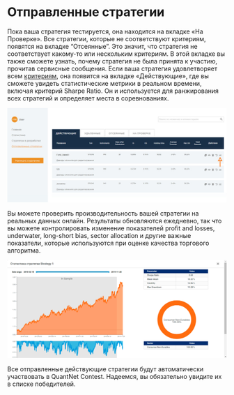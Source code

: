 # Отправленные стратегии

Пока ваша стратегия тестируется, она находится на вкладке «На Проверке».
Все стратегии, которые не соответствуют критериям, появятся на вкладке “Отсеянные”. 
Это значит, что стратегия не соответствует какому-то или нескольким критериям. 
В этой вкладке вы также сможете узнать, почему стратегия не была принята к участию, 
прочитав сервисные сообщения. 
Если ваша стратегия удовлетворяет всем [критериям](https://quantnet.ai/contest), 
она появится на вкладке «Действующие», 
где вы сможете увидеть статистические метрики в реальном времени, 
включая критерий Sharpe Ratio.
Он и используется для ранжирования всех стратегий и определяет места в соревнованиях.

![send strategies](ss1.png)
 
Вы можете проверить производительность вашей стратегии на реальных данных онлайн.
Результаты обновляются ежедневно, так что вы можете контролировать изменение 
показателей profit and losses, underwater, long-short bias, sector allocation 
и другие важные показатели, которые используются при оценке качества торгового 
алгоритма.

![statistics](ss2.png)

Все отправленные действующие стратегии будут автоматически участвовать в QuantNet Contest. 
Надеемся, вы обязательно увидите их в списке победителей.